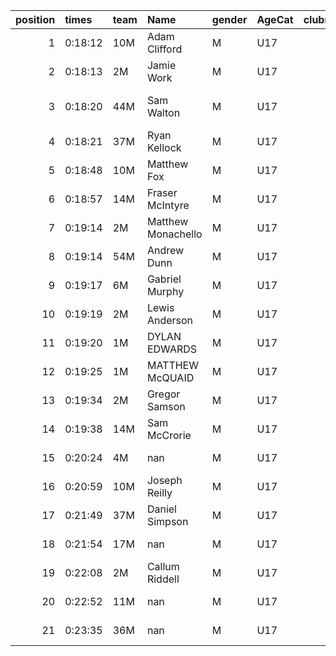 |   position | times   | team   | Name               | gender   | AgeCat   |   clubnumber | Club name            | Website                               |   finishPosition |
|-----------:|:--------|:-------|:-------------------|:---------|:---------|-------------:|:---------------------|:--------------------------------------|-----------------:|
|          1 | 0:18:12 | 10M    | Adam Clifford      | M        | U17      |           10 | Shettleston Harriers | http://shettlestonharriers.org.uk/    |                1 |
|          2 | 0:18:13 | 2M     | Jamie Work         | M        | U17      |            2 | Kilmarnock H&AC      | http://www.kilmarnockharriers.com/    |                2 |
|          3 | 0:18:20 | 44M    | Sam Walton         | M        | U17      |           44 | North Ayrshire AAC   | https://naathletics.co.uk/            |                3 |
|          4 | 0:18:21 | 37M    | Ryan Kellock       | M        | U17      |           37 | Law & District AAC   | http://www.lawaac.co.uk/              |                4 |
|          5 | 0:18:48 | 10M    | Matthew Fox        | M        | U17      |           10 | Shettleston Harriers | http://shettlestonharriers.org.uk/    |                5 |
|          6 | 0:18:57 | 14M    | Fraser McIntyre    | M        | U17      |           14 | Ayr Seaforth AC      | https://www.ayrseaforth.co.uk/        |                6 |
|          7 | 0:19:14 | 2M     | Matthew Monachello | M        | U17      |            2 | Kilmarnock H&AC      | http://www.kilmarnockharriers.com/    |                7 |
|          8 | 0:19:14 | 54M    | Andrew Dunn        | M        | U17      |           54 | VP-Glasgow           | https://www.vp-glasgow.com            |                8 |
|          9 | 0:19:17 | 6M     | Gabriel Murphy     | M        | U17      |            6 | Cambuslang Harriers  | https://cambuslangharriers.org/       |                9 |
|         10 | 0:19:19 | 2M     | Lewis Anderson     | M        | U17      |            2 | Kilmarnock H&AC      | http://www.kilmarnockharriers.com/    |               10 |
|         11 | 0:19:20 | 1M     | DYLAN EDWARDS      | M        | U17      |            1 | East Kilbride AC     | http://www.ekac.org.uk/               |               11 |
|         12 | 0:19:25 | 1M     | MATTHEW McQUAID    | M        | U17      |            1 | East Kilbride AC     | http://www.ekac.org.uk/               |               12 |
|         13 | 0:19:34 | 2M     | Gregor Samson      | M        | U17      |            2 | Kilmarnock H&AC      | http://www.kilmarnockharriers.com/    |               13 |
|         14 | 0:19:38 | 14M    | Sam McCrorie       | M        | U17      |           14 | Ayr Seaforth AC      | https://www.ayrseaforth.co.uk/        |               14 |
|         15 | 0:20:24 | 4M     | nan                | M        | U17      |            4 | Inverclyde AC        | https://www.inverclydeac.org/         |               15 |
|         16 | 0:20:59 | 10M    | Joseph Reilly      | M        | U17      |           10 | Shettleston Harriers | http://shettlestonharriers.org.uk/    |               17 |
|         17 | 0:21:49 | 37M    | Daniel Simpson     | M        | U17      |           37 | Law & District AAC   | http://www.lawaac.co.uk/              |               18 |
|         18 | 0:21:54 | 17M    | nan                | M        | U17      |           17 | Calderglen Harriers  | http://www.calderglenharriers.org.uk/ |               19 |
|         19 | 0:22:08 | 2M     | Callum Riddell     | M        | U17      |            2 | Kilmarnock H&AC      | http://www.kilmarnockharriers.com/    |               21 |
|         20 | 0:22:52 | 11M    | nan                | M        | U17      |           11 | Airdrie Harriers     | http://airdrieharriers.org/           |               22 |
|         21 | 0:23:35 | 36M    | nan                | M        | U17      |           36 | Larkhall YMCA        | https://www.larkhallymcaharriers.org  |               24 |